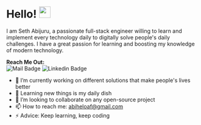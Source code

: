 # Hello! <img src="https://raw.githubusercontent.com/MartinHeinz/MartinHeinz/master/wave.gif" width="30px" height="30px">

I am Seth Abijuru, a passionate full-stack engineer willing to learn and implement every technology daily to digitally solve people's daily challenges. I have a great passion for learning and boosting my knowledge of modern technology. 


**Reach Me Out:<br>**
![Mail Badge](https://img.shields.io/badge/-Ãbi_Seth-c0392b?style=flat&labelColor=c0392b&logo=gmail&logoColor=white)
![Linkedin Badge](https://img.shields.io/badge/-Abiseth-blue?style=plastic&logo=Linkedin&logoColor=white&link=https://www.linkedin.com/in/abi-seth/)

- 🔭 I’m currently working on different solutions that make people's lives better 
- 🌱 Learning new things is my daily dish
- 👯 I’m looking to collaborate on any open-source project
- 📫 How to reach me: abiheloaf@gmail.com
- ⚡ Advice: Keep learning, keep coding
